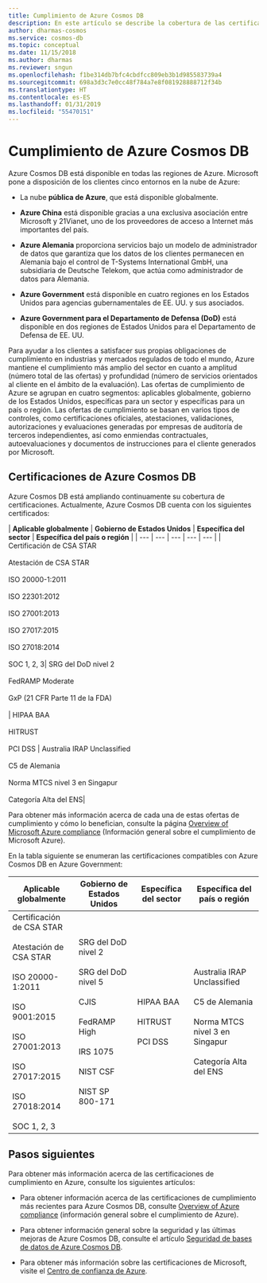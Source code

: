 ```yaml
---
title: Cumplimiento de Azure Cosmos DB
description: En este artículo se describe la cobertura de las certificaciones para las ofertas de cumplimiento de Azure Cosmos DB.
author: dharmas-cosmos
ms.service: cosmos-db
ms.topic: conceptual
ms.date: 11/15/2018
ms.author: dharmas
ms.reviewer: sngun
ms.openlocfilehash: f1be314db7bfc4cbdfcc809eb3b1d985583739a4
ms.sourcegitcommit: 698a3d3c7e0cc48f784a7e8f081928888712f34b
ms.translationtype: HT
ms.contentlocale: es-ES
ms.lasthandoff: 01/31/2019
ms.locfileid: "55470151"
---
```

# <a name="compliance-in-azure-cosmos-db"></a>Cumplimiento de Azure Cosmos DB 

Azure Cosmos DB está disponible en todas las regiones de Azure. Microsoft pone a disposición de los clientes cinco entornos en la nube de Azure:

* La nube **pública de Azure**, que está disponible globalmente.

* **Azure China** está disponible gracias a una exclusiva asociación entre Microsoft y 21Vianet, uno de los proveedores de acceso a Internet más importantes del país.

* **Azure Alemania** proporciona servicios bajo un modelo de administrador de datos que garantiza que los datos de los clientes permanecen en Alemania bajo el control de T-Systems International GmbH, una subsidiaria de Deutsche Telekom, que actúa como administrador de datos para Alemania.

* **Azure Government** está disponible en cuatro regiones en los Estados Unidos para agencias gubernamentales de EE. UU. y sus asociados. 

* **Azure Government para el Departamento de Defensa (DoD)** está disponible en dos regiones de Estados Unidos para el Departamento de Defensa de EE. UU.

Para ayudar a los clientes a satisfacer sus propias obligaciones de cumplimiento en industrias y mercados regulados de todo el mundo, Azure mantiene el cumplimiento más amplio del sector en cuanto a amplitud (número total de las ofertas) y profundidad (número de servicios orientados al cliente en el ámbito de la evaluación).  Las ofertas de cumplimiento de Azure se agrupan en cuatro segmentos: aplicables globalmente, gobierno de los Estados Unidos, específicas para un sector y específicas para un país o región.  Las ofertas de cumplimiento se basan en varios tipos de controles, como certificaciones oficiales, atestaciones, validaciones, autorizaciones y evaluaciones generadas por empresas de auditoría de terceros independientes, así como enmiendas contractuales, autoevaluaciones y documentos de instrucciones para el cliente generados por Microsoft.

## <a name="azure-cosmos-db-certifications"></a>Certificaciones de Azure Cosmos DB  

Azure Cosmos DB está ampliando continuamente su cobertura de certificaciones. Actualmente, Azure Cosmos DB cuenta con los siguientes certificados:

| **Aplicable globalmente** | **Gobierno de Estados Unidos** | **Específica del sector** | **Específica del país o región** |
| --- | --- | --- | --- | --- |
| Certificación de CSA STAR<br/><br/>Atestación de CSA STAR<br/><br/>ISO 20000-1:2011<br/><br/>ISO 22301:2012<br/><br/>ISO 27001:2013<br/><br/>ISO 27017:2015<br/><br/>ISO 27018:2014<br/><br/>SOC 1, 2, 3| SRG del DoD nivel 2<br/><br/>FedRAMP Moderate<br/><br/>GxP (21 CFR Parte 11 de la FDA)<br/><br/>| HIPAA BAA<br/><br/>HITRUST<br/><br/>PCI DSS | Australia IRAP Unclassified<br/><br/>C5 de Alemania<br/><br/>Norma MTCS nivel 3 en Singapur<br/><br/>Categoría Alta del ENS|

Para obtener más información acerca de cada una de estas ofertas de cumplimiento y cómo lo benefician, consulte la página [Overview of Microsoft Azure compliance](https://gallery.technet.microsoft.com/Overview-of-Azure-c1be3942) (Información general sobre el cumplimiento de Microsoft Azure).

En la tabla siguiente se enumeran las certificaciones compatibles con Azure Cosmos DB en Azure Government:

| **Aplicable globalmente** | **Gobierno de Estados Unidos** | **Específica del sector** | **Específica del país o región** |
| --- | --- | --- | --- |
| Certificación de CSA STAR<br/><br/>Atestación de CSA STAR<br/><br/>ISO 20000-1:2011<br/><br/>ISO 9001:2015<br/><br/>ISO 27001:2013<br/><br/>ISO 27017:2015<br/><br/>ISO 27018:2014<br/><br/>SOC 1, 2, 3 | SRG del DoD nivel 2<br/><br/>SRG del DoD nivel 5<br/><br/>CJIS<br/><br/>FedRAMP High<br/><br/>IRS 1075<br/><br/>NIST CSF<br/><br/>NIST SP 800-171| HIPAA BAA<br/><br/>HITRUST<br/><br/>PCI DSS | Australia IRAP Unclassified<br/><br/>C5 de Alemania<br/><br/>Norma MTCS nivel 3 en Singapur<br/><br/>Categoría Alta del ENS|

## <a name="next-steps"></a>Pasos siguientes

Para obtener más información acerca de las certificaciones de cumplimiento en Azure, consulte los siguientes artículos:

* Para obtener información acerca de las certificaciones de cumplimiento más recientes para Azure Cosmos DB, consulte [Overview of Azure compliance](https://gallery.technet.microsoft.com/Overview-of-Azure-c1be3942) (información general sobre el cumplimiento de Azure).  

* Para obtener información general sobre la seguridad y las últimas mejoras de Azure Cosmos DB, consulte el artículo [Seguridad de bases de datos de Azure Cosmos DB](database-security.md).

* Para obtener más información sobre las certificaciones de Microsoft, visite el [Centro de confianza de Azure](https://azure.microsoft.com/support/trust-center/).

